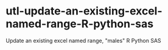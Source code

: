 # utl-update-an-existing-excel-named-range-R-python-sas
Update an existing excel named range, "males" R Python SAS
